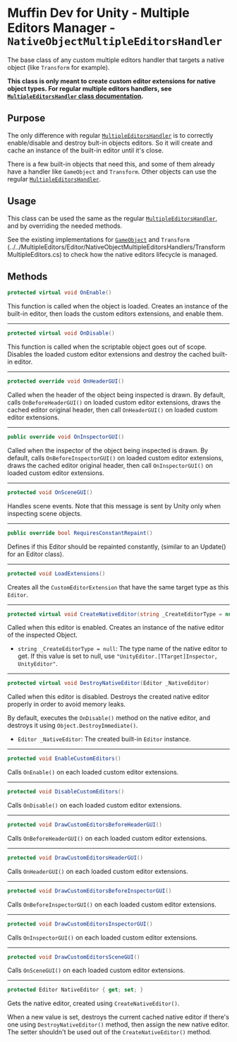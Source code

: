 # Muffin Dev for Unity - Multiple Editors Manager - `NativeObjectMultipleEditorsHandler`

The base class of any custom multiple editors handler that targets a native object (like `Transform` for example).

**This class is only meant to create custom editor extensions for native object types. For regular multiple editors handlers, see [`MultipleEditorsHandler` class documentation](./multiple-editors-handler.md).**

## Purpose

The only difference with regular [`MultipleEditorsHandler`](./multiple-editors-handler.md) is to correctly enable/disable and destroy bult-in objects editors. So it will create and cache an instance of the built-in editor until it's close.

There is a few built-in objects that need this, and some of them already have a handler like `GameObject` and `Transform`. Other objects can use the regular [`MultipleEditorsHandler`](./multiple-editors-handler.md).

## Usage

This class can be used the same as the regular [`MultipleEditorsHandler`](./multiple-editors-handler.md), and by overriding the needed methods.

See the existing implementations for [`GameObject`](../../MultipleEditors/Editor/NativeObjectMultipleEditorsHandlers/GameObjectMultipleEditors.cs) and `Transform` (../../MultipleEditors/Editor/NativeObjectMultipleEditorsHandlers/TransformMultipleEditors.cs) to check how the native editors lifecycle is managed.

## Methods

```cs
protected virtual void OnEnable()
```

This function is called when the object is loaded. Creates an instance of the built-in editor, then loads the custom editors extensions, and enable them.

---

```cs
protected virtual void OnDisable()
```

This function is called when the scriptable object goes out of scope. Disables the loaded custom editor extensions and destroy the cached built-in editor.

---

```cs
protected override void OnHeaderGUI()
```

Called when the header of the object being inspected is drawn. By default, calls `OnBeforeHeaderGUI()` on loaded custom editor extensions, draws the cached editor original header, then call `OnHeaderGUI()` on loaded custom editor extensions.

---

```cs
public override void OnInspectorGUI()
```

Called when the inspector of the object being inspected is drawn. By default, calls `OnBeforeInspectorGUI()` on loaded custom editor extensions, draws the cached editor original header, then call `OnInspectorGUI()` on loaded custom editor extensions.

---

```cs
protected void OnSceneGUI()
```

Handles scene events. Note that this message is sent by Unity only when inspecting scene objects.

---

```cs
public override bool RequiresConstantRepaint()
```

Defines if this Editor should be repainted constantly, (similar to an Update() for an Editor class).

---

```cs
protected void LoadExtensions()
```

Creates all the `CustomEditorExtension` that have the same target type as this `Editor`.

---

```cs
protected virtual void CreateNativeEditor(string _CreateEditorType = null)
```

Called when this editor is enabled. Creates an instance of the native editor of the inspected Object.

- `string _CreateEditorType = null`: The type name of the native editor to get. If this value is set to null, use `"UnityEditor.[TTarget]Inspector, UnityEditor"`.

---

```cs
protected virtual void DestroyNativeEditor(Editor _NativeEditor)
```

Called when this editor is disabled. Destroys the created native editor properly in order to avoid memory leaks.

By default, executes the `OnDisable()` method on the native editor, and destroys it using `Object.DestroyImmediate()`.

- `Editor _NativeEditor`: The created built-in `Editor` instance.

---

```cs
protected void EnableCustomEditors()
```

Calls `OnEnable()` on each loaded custom editor extensions.

---

```cs
protected void DisableCustomEditors()
```

Calls `OnDisable()` on each loaded custom editor extensions.

---

```cs
protected void DrawCustomEditorsBeforeHeaderGUI()
```

Calls `OnBeforeHeaderGUI()` on each loaded custom editor extensions.

---

```cs
protected void DrawCustomEditorsHeaderGUI()
```

Calls `OnHeaderGUI()` on each loaded custom editor extensions.

---

```cs
protected void DrawCustomEditorsBeforeInspectorGUI()
```

Calls `OnBeforeInspectorGUI()` on each loaded custom editor extensions.

---

```cs
protected void DrawCustomEditorsInspectorGUI()
```

Calls `OnInspectorGUI()` on each loaded custom editor extensions.

---

```cs
protected void DrawCustomEditorsSceneGUI()
```

Calls `OnSceneGUI()` on each loaded custom editor extensions.

---

```cs
protected Editor NativeEditor { get; set; }
```

Gets the native editor, created using `CreateNativeEditor()`.

When a new value is set, destroys the current cached native editor if there's one using `DestroyNativeEditor()` method, then assign the new native editor. The setter shouldn't be used out of the `CreateNativeEditor()` method.